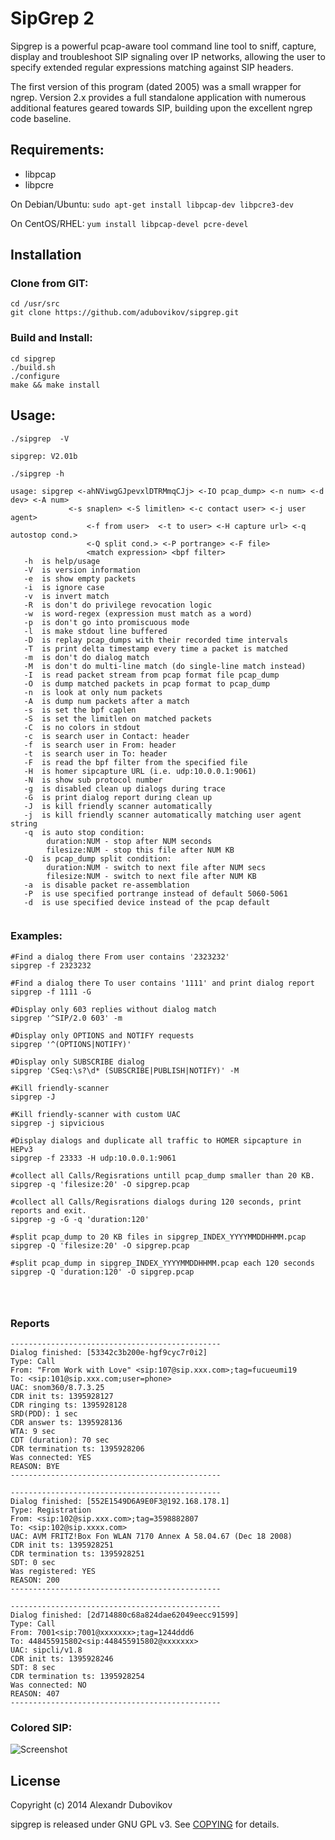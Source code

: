 SipGrep 2
=======

  Sipgrep is a powerful pcap-aware tool command line tool to sniff, capture, display and troubleshoot SIP signaling over IP networks, allowing the user to specify extended regular expressions matching against SIP headers.

  The first version of this program (dated 2005) was a small wrapper for ngrep. Version 2.x provides a full standalone application with numerous additional features geared towards SIP, building upon the excellent ngrep code baseline.


## Requirements:

* libpcap
* libpcre

On Debian/Ubuntu: `sudo apt-get install libpcap-dev libpcre3-dev`

On CentOS/RHEL: `yum install libpcap-devel pcre-devel`



## Installation

### Clone from GIT:

```
cd /usr/src
git clone https://github.com/adubovikov/sipgrep.git
```

### Build and Install:

```
cd sipgrep
./build.sh
./configure
make && make install
```



## Usage:

```
./sipgrep  -V

sipgrep: V2.01b

./sipgrep -h

usage: sipgrep <-ahNViwgGJpevxlDTRMmqCJj> <-IO pcap_dump> <-n num> <-d dev> <-A num>
             <-s snaplen> <-S limitlen> <-c contact user> <-j user agent>
                 <-f from user>  <-t to user> <-H capture url> <-q autostop cond.>
                 <-Q split cond.> <-P portrange> <-F file>
                 <match expression> <bpf filter>
   -h  is help/usage
   -V  is version information
   -e  is show empty packets
   -i  is ignore case
   -v  is invert match
   -R  is don't do privilege revocation logic
   -w  is word-regex (expression must match as a word)
   -p  is don't go into promiscuous mode
   -l  is make stdout line buffered
   -D  is replay pcap_dumps with their recorded time intervals
   -T  is print delta timestamp every time a packet is matched
   -m  is don't do dialog match
   -M  is don't do multi-line match (do single-line match instead)
   -I  is read packet stream from pcap format file pcap_dump
   -O  is dump matched packets in pcap format to pcap_dump
   -n  is look at only num packets
   -A  is dump num packets after a match
   -s  is set the bpf caplen
   -S  is set the limitlen on matched packets
   -C  is no colors in stdout
   -c  is search user in Contact: header
   -f  is search user in From: header
   -t  is search user in To: header
   -F  is read the bpf filter from the specified file
   -H  is homer sipcapture URL (i.e. udp:10.0.0.1:9061)
   -N  is show sub protocol number
   -g  is disabled clean up dialogs during trace
   -G  is print dialog report during clean up
   -J  is kill friendly scanner automatically
   -j  is kill friendly scanner automatically matching user agent string
   -q  is auto stop condition:
        duration:NUM - stop after NUM seconds
        filesize:NUM - stop this file after NUM KB
   -Q  is pcap_dump split condition:
        duration:NUM - switch to next file after NUM secs
        filesize:NUM - switch to next file after NUM KB
   -a  is disable packet re-assemblation
   -P  is use specified portrange instead of default 5060-5061
   -d  is use specified device instead of the pcap default


```

### Examples:

```
#Find a dialog there From user contains '2323232'
sipgrep -f 2323232

#Find a dialog there To user contains '1111' and print dialog report
sipgrep -f 1111 -G

#Display only 603 replies without dialog match
sipgrep '^SIP/2.0 603' -m

#Display only OPTIONS and NOTIFY requests
sipgrep '^(OPTIONS|NOTIFY)'

#Display only SUBSCRIBE dialog
sipgrep 'CSeq:\s?\d* (SUBSCRIBE|PUBLISH|NOTIFY)' -M

#Kill friendly-scanner
sipgrep -J

#Kill friendly-scanner with custom UAC
sipgrep -j sipvicious

#Display dialogs and duplicate all traffic to HOMER sipcapture in HEPv3
sipgrep -f 23333 -H udp:10.0.0.1:9061

#collect all Calls/Regisrations untill pcap_dump smaller than 20 KB.
sipgrep -q 'filesize:20' -O sipgrep.pcap

#collect all Calls/Regisrations dialogs during 120 seconds, print reports and exit.
sipgrep -g -G -q 'duration:120'

#split pcap_dump to 20 KB files in sipgrep_INDEX_YYYYMMDDHHMM.pcap
sipgrep -Q 'filesize:20' -O sipgrep.pcap

#split pcap_dump in sipgrep_INDEX_YYYYMMDDHHMM.pcap each 120 seconds
sipgrep -Q 'duration:120' -O sipgrep.pcap




```



### Reports

```
-----------------------------------------------
Dialog finished: [53342c3b200e-hgf9cyc7r0i2]
Type: Call
From: "From Work with Love" <sip:107@sip.xxx.com>;tag=fucueumi19
To: <sip:101@sip.xxx.com;user=phone>
UAC: snom360/8.7.3.25
CDR init ts: 1395928127
CDR ringing ts: 1395928128
SRD(PDD): 1 sec
CDR answer ts: 1395928136
WTA: 9 sec
CDT (duration): 70 sec
CDR termination ts: 1395928206
Was connected: YES
REASON: BYE
-----------------------------------------------

-----------------------------------------------
Dialog finished: [552E1549D6A9E0F3@192.168.178.1]
Type: Registration
From: <sip:102@sip.xxx.com>;tag=3598882807
To: <sip:102@sip.xxxx.com>
UAC: AVM FRITZ!Box Fon WLAN 7170 Annex A 58.04.67 (Dec 18 2008)
CDR init ts: 1395928251
CDR termination ts: 1395928251
SDT: 0 sec
Was registered: YES
REASON: 200
-----------------------------------------------

-----------------------------------------------
Dialog finished: [2d714880c68a824dae62049eecc91599]
Type: Call
From: 7001<sip:7001@xxxxxxx>;tag=1244ddd6
To: 448455915802<sip:448455915802@xxxxxxx>
UAC: sipcli/v1.8
CDR init ts: 1395928246
SDT: 8 sec
CDR termination ts: 1395928254
Was connected: NO
REASON: 407
-----------------------------------------------

```

### Colored SIP:

![Screenshot](https://cloud.githubusercontent.com/assets/4513061/2536095/2ca6e1f8-b599-11e3-9451-708b7c614f5f.png)


## License

Copyright (c) 2014 Alexandr Dubovikov

sipgrep is released under GNU GPL v3. See [COPYING](COPYING) for details.
